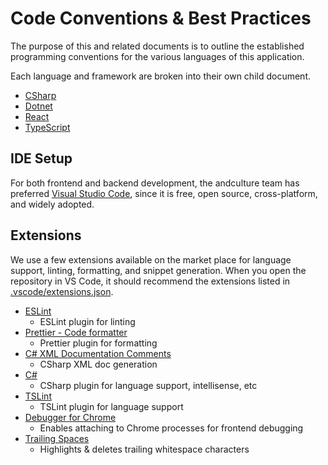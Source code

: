 # Code Conventions & Best Practices

The purpose of this and related documents is to outline the established programming conventions for the various languages of this application.

Each language and framework are broken into their own child document.

-   [CSharp](code-conventions-csharp.md)
-   [Dotnet](code-conventions-dotnet.md)
-   [React](code-conventions-react.md)
-   [TypeScript](code-conventions-typescript.md)

## IDE Setup

For both frontend and backend development, the andculture team has preferred [Visual Studio Code](https://code.visualstudio.com/), since it is free, open source, cross-platform, and widely adopted.

## Extensions

We use a few extensions available on the market place for language support, linting, formatting, and snippet generation. When you open the repository in VS Code, it should recommend the extensions listed in [.vscode/extensions.json](../.vscode/extensions.json).

-   [ESLint](https://marketplace.visualstudio.com/items?itemName=dbaeumer.vscode-eslint)
    -   ESLint plugin for linting
-   [Prettier - Code formatter](https://marketplace.visualstudio.com/items?itemName=esbenp.prettier-vscode)
    -   Prettier plugin for formatting
-   [C# XML Documentation Comments](https://marketplace.visualstudio.com/items?itemName=k--kato.docomment)
    -   CSharp XML doc generation
-   [C#](https://marketplace.visualstudio.com/items?itemName=ms-vscode.csharp)
    -   CSharp plugin for language support, intellisense, etc
-   [TSLint](https://marketplace.visualstudio.com/items?itemName=ms-vscode.vscode-typescript-tslint-plugin)
    -   TSLint plugin for language support
-   [Debugger for Chrome](https://marketplace.visualstudio.com/items?itemName=msjsdiag.debugger-for-chrome)
    -   Enables attaching to Chrome processes for frontend debugging
-   [Trailing Spaces](https://marketplace.visualstudio.com/items?itemName=shardulm94.trailing-space)
    -   Highlights & deletes trailing whitespace characters
